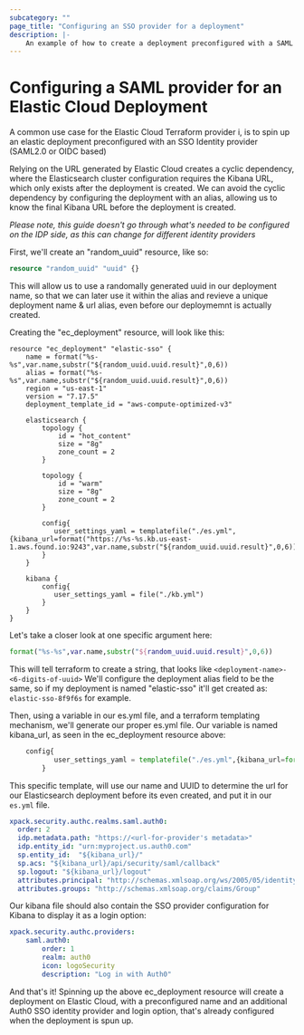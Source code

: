 ```yaml
---
subcategory: ""
page_title: "Configuring an SSO provider for a deployment"
description: |-
    An example of how to create a deployment preconfigured with a SAML provider
---
```


# Configuring a SAML provider for an Elastic Cloud Deployment

A common use case for the Elastic Cloud Terraform provider i, is to spin up an elastic deployment preconfigured with an SSO Identity provider (SAML2.0 or OIDC based)

Relying on the URL generated by Elastic Cloud creates a cyclic dependency, where the Elasticsearch cluster configuration requires the Kibana URL, which only exists after the deployment is created. We can avoid the cyclic dependency by configuring the deployment with an alias, allowing us to know the final Kibana URL before the deployment is created.

*Please note, this guide doesn't go through what's needed to be configured on the IDP side, as this can change for different identity providers*

First, we'll create an "random_uuid" resource, like so:

```terraform
resource "random_uuid" "uuid" {}
```

This will allow us to use a randomally generated uuid in our deployment name, so that we can later use it within the alias and revieve a unique deployment name & url alias, even before our deploymemnt is actually created. 

Creating the "ec_deployment" resource, will look like this:

```hcl
resource "ec_deployment" "elastic-sso" {
    name = format("%s-%s",var.name,substr("${random_uuid.uuid.result}",0,6))
    alias = format("%s-%s",var.name,substr("${random_uuid.uuid.result}",0,6))
    region = "us-east-1"
    version = "7.17.5"
    deployment_template_id = "aws-compute-optimized-v3"

    elasticsearch {
        topology {
            id = "hot_content"
            size = "8g"
            zone_count = 2
        }

        topology {
            id = "warm"
            size = "8g"
            zone_count = 2
        }

        config{
           user_settings_yaml = templatefile("./es.yml",{kibana_url=format("https://%s-%s.kb.us-east-1.aws.found.io:9243",var.name,substr("${random_uuid.uuid.result}",0,6))})
        }
    }

    kibana {
        config{
           user_settings_yaml = file("./kb.yml")
        }
    }
}

```

Let's take a closer look at one specific argument here:
```terraform
format("%s-%s",var.name,substr("${random_uuid.uuid.result}",0,6))
```

This will tell terraform to create a string, that looks like  ```<deployment-name>-<6-digits-of-uuid>``` 
We'll configure the deployment alias field to be the same, so if my deployment is named "elastic-sso" it'll get created as:
```elastic-sso-8f9f6s``` for example.

Then, using a variable in our es.yml file, and a terraform templating mechanism, we'll generate our proper es.yml file. Our variable is named kibana_url, as seen in the ec_deployment resource above: 

```terraform
    config{
           user_settings_yaml = templatefile("./es.yml",{kibana_url=format("https://%s-%s.kb.us-east-1.aws.found.io:9243",var.name,substr("${random_uuid.uuid.result}",0,6))})
        }
```

This specific template, will use our name and UUID to determine the url for our Elasticsearch deployment before its even created, and put it in our `es.yml` file.

```yaml
xpack.security.authc.realms.saml.auth0:
  order: 2
  idp.metadata.path: "https://<url-for-provider's metadata>"
  idp.entity_id: "urn:myproject.us.auth0.com"
  sp.entity_id:  "${kibana_url}/"
  sp.acs: "${kibana_url}/api/security/saml/callback"
  sp.logout: "${kibana_url}/logout"
  attributes.principal: "http://schemas.xmlsoap.org/ws/2005/05/identity/claims/upn"
  attributes.groups: "http://schemas.xmlsoap.org/claims/Group"
```

Our kibana file should also contain the SSO provider configuration for Kibana to display it as a login option:

```yaml
xpack.security.authc.providers:
    saml.auth0:
        order: 1
        realm: auth0
        icon: logoSecurity
        description: "Log in with Auth0"
```

And that's it! Spinning up the above ec_deployment resource will create a deployment on Elastic Cloud, with a preconfigured name and an additional Auth0 SSO identity provider and login option, that's already configured when the deployment is spun up.